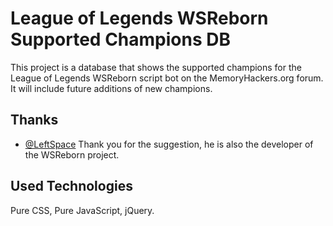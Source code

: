 # League of Legends WSReborn Supported Champions DB 

This project is a database that shows the supported champions for the League of Legends WSReborn script bot on the MemoryHackers.org forum. It will include future additions of new champions.


## Thanks

- [@LeftSpace](https://github.com/leftspace89) Thank you for the suggestion, he is also the developer of the WSReborn project.

  
## Used Technologies

Pure CSS, Pure JavaScript, jQuery.


  
